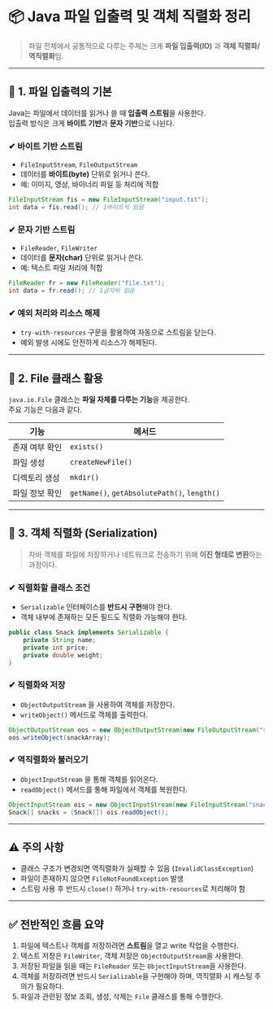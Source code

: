 # 📦 Java 파일 입출력 및 객체 직렬화 정리

> 파일 전체에서 공통적으로 다루는 주제는 크게 **파일 입출력(IO)** 과 **객체 직렬화/역직렬화**임.

---

## 📁 1. 파일 입출력의 기본

Java는 파일에서 데이터를 읽거나 쓸 때 **입출력 스트림**을 사용한다.  
입출력 방식은 크게 **바이트 기반**과 **문자 기반**으로 나뉜다.

### ✔ 바이트 기반 스트림

- `FileInputStream`, `FileOutputStream`  
- 데이터를 **바이트(byte)** 단위로 읽거나 쓴다.  
- 예: 이미지, 영상, 바이너리 파일 등 처리에 적합

```java
FileInputStream fis = new FileInputStream("input.txt");
int data = fis.read(); // 1바이트씩 읽음
```

### ✔ 문자 기반 스트림

- `FileReader`, `FileWriter`  
- 데이터를 **문자(char)** 단위로 읽거나 쓴다.  
- 예: 텍스트 파일 처리에 적합

```java
FileReader fr = new FileReader("file.txt");
int data = fr.read(); // 1글자씩 읽음
```

### ✔ 예외 처리와 리소스 해제

- `try-with-resources` 구문을 활용하여 자동으로 스트림을 닫는다.  
- 예외 발생 시에도 안전하게 리소스가 해제된다.

---

## 📄 2. File 클래스 활용

`java.io.File` 클래스는 **파일 자체를 다루는 기능**을 제공한다.  
주요 기능은 다음과 같다.

| 기능             | 메서드                          |
|------------------|----------------------------------|
| 존재 여부 확인   | `exists()`                       |
| 파일 생성        | `createNewFile()`                |
| 디렉토리 생성    | `mkdir()`                        |
| 파일 정보 확인   | `getName()`, `getAbsolutePath()`, `length()` |

---

## 🧊 3. 객체 직렬화 (Serialization)

> 자바 객체를 파일에 저장하거나 네트워크로 전송하기 위해 **이진 형태로 변환**하는 과정이다.

### ✔ 직렬화할 클래스 조건

- `Serializable` 인터페이스를 **반드시 구현**해야 한다.  
- 객체 내부에 존재하는 모든 필드도 직렬화 가능해야 한다.

```java
public class Snack implements Serializable {
    private String name;
    private int price;
    private double weight;
}
```

### ✔ 직렬화와 저장

- `ObjectOutputStream` 을 사용하여 객체를 저장한다.  
- `writeObject()` 메서드로 객체를 출력한다.

```java
ObjectOutputStream oos = new ObjectOutputStream(new FileOutputStream("snacks.dat"));
oos.writeObject(snackArray);
```

### ✔ 역직렬화와 불러오기

- `ObjectInputStream` 을 통해 객체를 읽어온다.  
- `readObject()` 메서드를 통해 파일에서 객체를 복원한다.

```java
ObjectInputStream ois = new ObjectInputStream(new FileInputStream("snacks.dat"));
Snack[] snacks = (Snack[]) ois.readObject();
```

---

## ⚠️ 주의 사항

- 클래스 구조가 변경되면 역직렬화가 실패할 수 있음 (`InvalidClassException`)  
- 파일이 존재하지 않으면 `FileNotFoundException` 발생  
- 스트림 사용 후 반드시 `close()` 하거나 `try-with-resources`로 처리해야 함

---

## ✅ 전반적인 흐름 요약

1. 파일에 텍스트나 객체를 저장하려면 **스트림**을 열고 write 작업을 수행한다.  
2. 텍스트 저장은 `FileWriter`, 객체 저장은 `ObjectOutputStream`을 사용한다.  
3. 저장된 파일을 읽을 때는 `FileReader` 또는 `ObjectInputStream`을 사용한다.  
4. 객체를 저장하려면 반드시 `Serializable`을 구현해야 하며, 역직렬화 시 캐스팅 주의가 필요하다.  
5. 파일과 관련된 정보 조회, 생성, 삭제는 `File` 클래스를 통해 수행한다.
